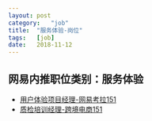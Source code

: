 ```yaml
---
layout:	post
category:	"job"
title:	"服务体验-岗位"
tags:	[job]
date:	2018-11-12
---
```

## 网易内推职位类别：服务体验
- [用户体验项目经理-网易考拉151](http://bole.netease.com/position/h5/detail.do?id=13815&rcode=D1O21582aT)
- [质检培训经理-跨境电商151](http://bole.netease.com/position/h5/detail.do?id=11704&rcode=D1O21582aT)

